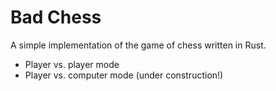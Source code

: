 # Bad Chess

A simple implementation of the game of chess written in Rust.
 - Player vs. player mode
 - Player vs. computer mode (under construction!)
